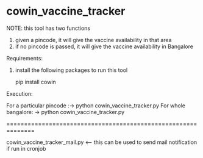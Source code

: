 # cowin_vaccine_tracker

NOTE: this tool has two functions

1) given a pincode, it will give the vaccine availability in that area
2) if no pincode is passed, it will give the vaccine availability in Bangalore

Requirements:
1) install the following packages to run this tool
    
    pip install cowin
    
Execution:
 
 For a particular pincode :-> python cowin_vaccine_tracker.py <pincode>
For whole bangalore: -> python cowin_vaccine_tracker.py

     
==============================================================


cowin_vaccine_tracker_mail.py <-- this can be used to send mail notification if run in cronjob
